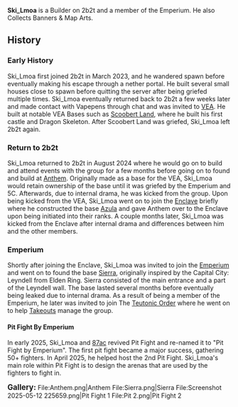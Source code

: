 **Ski_Lmoa** is a Builder on 2b2t and a member of the Emperium. He also Collects Banners & Map Arts.
## History
### Early History
Ski_Lmoa first joined 2b2t in March 2023, and he wandered spawn before eventually making his escape through a nether portal.
He built several small houses close to spawn before quitting the server after being griefed multiple times.
Ski_Lmoa eventually returned back to 2b2t a few weeks later and made contact with Vapepens through chat and was invited to [VEA](https://2b2t.miraheze.org/wiki/Vapepens_Elite_Alliance).
He built at notable VEA Bases such as [Scoobert Land](https://2b2t.miraheze.org/wiki/Vapepens_Elite_Alliance), where he built his first castle and Dragon Skeleton. After Scoobert Land was griefed, Ski_Lmoa left 2b2t again.

### Return to 2b2t
Ski_Lmoa returned to 2b2t in August 2024 where he would go on to build and attend events with the group for a few months before going on to found and build at [Anthem](https://2b2t.miraheze.org/wiki/Anthem). Originally made as a base for the VEA, Ski_Lmoa would retain ownership of the base until it was griefed by the Emperium and 5C. Afterwards, due to internal drama, he was kicked from the group.
Upon being kicked from the VEA, Ski_Lmoa went on to join the [Enclave](https://2b2t.miraheze.org/wiki/Enclave) briefly where he constructed the base [Azula](https://2b2t.miraheze.org/wiki/Azula) and gave Anthem over to the Enclave upon being initiated into their ranks. A couple months later, Ski_Lmoa was kicked from the Enclave after internal drama and differences between him and the other members.

### Emperium
Shortly after joining the Enclave, Ski_Lmoa was invited to join the [Emperium](https://2b2t.miraheze.org/wiki/Emperium) and went on to found the base [Sierra](https://2b2t.miraheze.org/wiki/Sierra), originally inspired by the Capital City: Leyndell from Elden Ring. Sierra consisted of the main entrance and a part of the Leyndell wall. The base lasted several months before eventually being leaked due to internal drama. As a result of being a member of the Emperium, he later was invited to join The [Teutonic Order](https://2b2t.miraheze.org/wiki/Teutonic_Order) where he went on to help [Takeouts](https://2b2t.miraheze.org/wiki/Takeouts) manage the group.

#### Pit Fight By Emperium
In early 2025, Ski_Lmoa and [87ac](https://2b2t.miraheze.org/wiki/87ac) revived Pit Fight and re-named it to "Pit Fight by Emperium". The first pit fight became a major success, gathering 50+ fighters. In April 2025, he helped host the 2nd Pit Fight.
Ski_Lmoa's main role within Pit Fight is to design the arenas that are used by the fighters to fight in.

**<big>Gallery:</big>**<gallery>
File:Anthem.png|Anthem
File:Sierra.png|Sierra
File:Screenshot 2025-05-12 225659.png|Pit Fight 1
File:Pit 2.png|Pit Fight 2
</gallery>